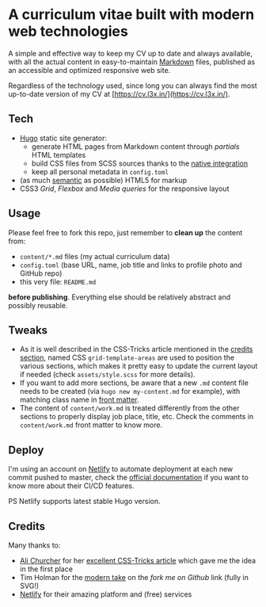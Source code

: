 # A curriculum vitae built with modern web technologies

A simple and effective way to keep my CV up to date and always available, with all the actual content in easy-to-maintain [Markdown](https://www.markdownguide.org/) files, published as an accessible and optimized responsive web site.

Regardless of the technology used, since long you can always find the most up-to-date version of my CV at [https://cv.l3x.in/](https://cv.l3x.in/).

## Tech

- [Hugo](https://gohugo.io/) static site generator:
  - generate HTML pages from Markdown content through _partials_ HTML templates
  - build CSS files from SCSS sources thanks to the [native integration](https://gohugo.io/hugo-pipes/scss-sass/)
  - keep all personal metadata in `config.toml`
- (as much [semantic](https://guide.freecodecamp.org/html/html5-semantic-elements/) as possible) HTML5 for markup
- CSS3 _Grid_, _Flexbox_ and _Media queries_ for the responsive layout

## Usage

Please feel free to fork this repo, just remember to **clean up** the content from:

- `content/*.md` files (my actual curriculum data)
- `config.toml` (base URL, name, job title and links to profile photo and GitHub repo)
- this very file: `README.md`

**before publishing**. Everything else should be relatively abstract and possibly reusable.

## Tweaks

- As it is well described in the CSS-Tricks article mentioned in the [credits section](#credits), named CSS `grid-template-areas` are used to position the various sections, which makes it pretty easy to update the current layout if needed (check `assets/style.scss` for more details).
- If you want to add more sections, be aware that a new `.md` content file needs to be created (via `hugo new my-content.md` for example), with matching class name in [front matter](https://gohugo.io/content-management/front-matter/).
- The content of `content/work.md` is treated differently from the other sections to properly display job place, title, etc. Check the comments in `content/work.md` front matter to know more.

## Deploy

I'm using an account on [Netlify](#credits) to automate deployment at each new commit pushed to master, check the [official documentation](https://docs.netlify.com/site-deploys/overview/) if you want to know more about their CI/CD features.

PS Netlify supports latest stable Hugo version.

## Credits

Many thanks to:

- [Ali Churcher](https://css-tricks.com/author/alichurcher/) for her [excellent CSS-Tricks article](https://css-tricks.com/new-year-new-job-lets-make-a-grid-powered-resume/) which gave me the idea in the first place
- Tim Holman for the [modern take](http://tholman.com/github-corners/) on the _fork me on Github_ link (fully in SVG!)
- [Netlify](https://www.netlify.com/) for their amazing platform and (free) services
